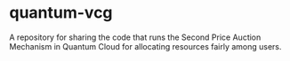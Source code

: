 # quantum-vcg
A repository for sharing the code that runs the Second Price Auction Mechanism in Quantum Cloud for allocating resources fairly among users.
